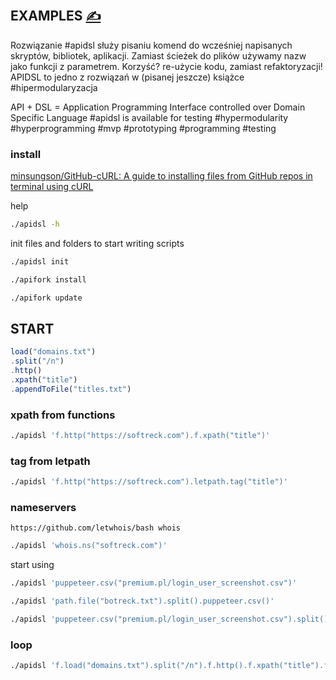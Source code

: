 
## EXAMPLES [<span style='font-size:20px;'>&#x270D;</span>](https://github.com/inframonit/docs/edit/main/START/EXAMPLES.md)

Rozwiązanie #apidsl służy pisaniu komend do wcześniej napisanych skryptów, bibliotek, aplikacji. Zamiast ścieżek do plików używamy nazw jako funkcji z parametrem. Korzyść? re-użycie kodu, zamiast refaktoryzacji! APIDSL to jedno z rozwiązań w (pisanej jeszcze) książce #hipermodularyzacja

API + DSL = Application Programming Interface controlled over Domain Specific Language
#apidsl is available for testing
#hypermodularity #hyperprogramming #mvp #prototyping #programming #testing

### install

[minsungson/GitHub-cURL: A guide to installing files from GitHub repos in terminal using cURL](https://github.com/minsungson/GitHub-cURL)

help
```bash
./apidsl -h
```

init files and folders to start writing scripts
```bash
./apidsl init
```

```bash
./apifork install
```


```bash
./apifork update
```

## START

```js
load("domains.txt")
.split("/n")
.http()
.xpath("title")
.appendToFile("titles.txt")
```


### xpath from functions

```bash
./apidsl 'f.http("https://softreck.com").f.xpath("title")'
```


### tag from letpath

```bash
./apidsl 'f.http("https://softreck.com").letpath.tag("title")'
```


### nameservers

```apifork
https://github.com/letwhois/bash whois
```

```bash
./apidsl 'whois.ns("softreck.com")'
```



start using

```bash
./apidsl 'puppeteer.csv("premium.pl/login_user_screenshot.csv")'
```


```bash
./apidsl 'path.file("botreck.txt").split().puppeteer.csv()'
```

```bash
./apidsl 'puppeteer.csv("premium.pl/login_user_screenshot.csv").split().botreck.puppeter()'
```

### loop

```bash
./apidsl 'f.load("domains.txt").split("/n").f.http().f.xpath("title").f.appendToFile("titles.txt")'
```
